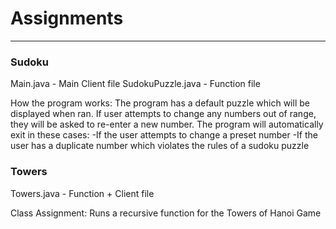 # Assignments
*****************************************************************************
### Sudoku  

Main.java - Main Client file
SudokuPuzzle.java - Function file

How the program works:
The program has a default puzzle which will be displayed when ran. If user attempts to change any numbers out of range, they will be asked to re-enter a new number.
The program will automatically exit in these cases:
-If the user attempts to change a preset number
-If the user has a duplicate number which violates the rules of a sudoku puzzle

### Towers  
Towers.java - Function + Client file

Class Assignment: Runs a recursive function for the Towers of Hanoi Game
